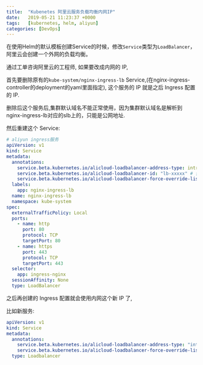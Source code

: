 ```yaml
---
title:  "Kubenetes 阿里云服务负载均衡内网IP"
date:   2019-05-21 11:23:37 +0000
tags:   [kubernetes, helm, aliyun]
categories: [DevOps]
---
```


在使用Helm的默认模板创建Service的时候，修改`Service`类型为`LoadBalancer`，阿里云会创建一个外网的负载均衡。

通过工单咨询阿里云的工程师, 如果要改成内网的 IP,

首先要删除原有的`kube-system/nginx-ingress-lb` Service,(在nginx-ingress-controller的deployment的yaml里面指定),
这个服务的 IP 就是之后 Ingress 配置的 IP.

删除后这个服务后,集群默认域名不能正常使用，因为集群默认域名是解析到nginx-ingress-lb对应的slb上的，只能是公网地址.

然后重建这个 Service:

```yaml
# aliyun ingress服务
apiVersion: v1
kind: Service
metadata:
  annotations:
    service.beta.kubernetes.io/alicloud-loadbalancer-address-type: intranet
    service.beta.kubernetes.io/alicloud-loadbalancer-id: "lb-xxxxx" # 你希望使用的 SLB
    service.beta.kubernetes.io/alicloud-loadbalancer-force-override-listeners: "true"
  labels:
    app: nginx-ingress-lb
  name: nginx-ingress-lb
  namespace: kube-system
spec:
  externalTrafficPolicy: Local
  ports:
    - name: http
      port: 80
      protocol: TCP
      targetPort: 80
    - name: https
      port: 443
      protocol: TCP
      targetPort: 443
  selector:
    app: ingress-nginx
  sessionAffinity: None
  type: LoadBalancer
```

之后再创建的 Ingress 配置就会使用内网这个新 IP 了,


比如新服务:

```yaml
apiVersion: v1
kind: Service
metadata:
  annotations:
    service.beta.kubernetes.io/alicloud-loadbalancer-address-type: "intranet"
    service.beta.kubernetes.io/alicloud-loadbalancer-force-override-listeners: "true"
  type: Loadbalancer
```

